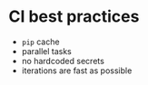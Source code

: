 # CI best practices

- `pip` cache
- parallel tasks
- no hardcoded secrets
- iterations are fast as possible
